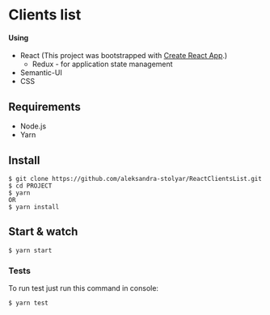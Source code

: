 # Clients list

#### Using
- React (This project was bootstrapped with [Create React App](https://github.com/facebookincubator/create-react-app).)
  * Redux - for application state management
- Semantic-UI
- CSS

## Requirements

- Node.js
- Yarn

## Install
    $ git clone https://github.com/aleksandra-stolyar/ReactClientsList.git
    $ cd PROJECT
    $ yarn
    OR
    $ yarn install

## Start & watch

    $ yarn start

### Tests
To run test just run this command in console:

    $ yarn test
